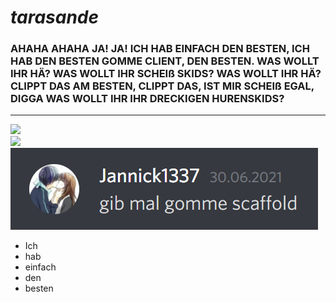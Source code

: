 # *tarasande*
### AHAHA AHAHA JA! JA! ICH HAB EINFACH DEN BESTEN, ICH HAB DEN BESTEN GOMME CLIENT, DEN BESTEN. WAS WOLLT IHR HÄ? WAS WOLLT IHR SCHEIß SKIDS? WAS WOLLT IHR HÄ? CLIPPT DAS AM BESTEN, CLIPPT DAS, IST MIR SCHEIß EGAL, DIGGA WAS WOLLT IHR IHR DRECKIGEN HURENSKIDS?

---
![](https://raw.githubusercontent.com/tarasandeDevelopment/.github/main/profile/jannick/banane.gif)  
![](https://raw.githubusercontent.com/tarasandeDevelopment/.github/main/profile/jannick/ICH_HAB_EINFACH_DEN_BESTEN.gif)  
![](https://raw.githubusercontent.com/tarasandeDevelopment/.github/main/profile/jannick/gib_ma_gomme_scaffold.png)

- Ich
- hab
- einfach
- den
- besten
